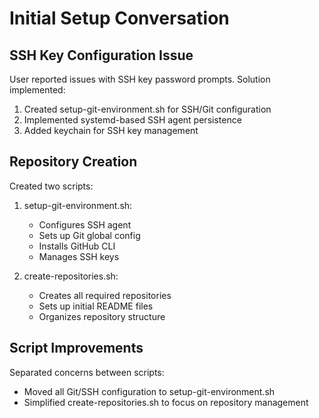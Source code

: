 # Initial Setup Conversation

## SSH Key Configuration Issue
User reported issues with SSH key password prompts. Solution implemented:
1. Created setup-git-environment.sh for SSH/Git configuration
2. Implemented systemd-based SSH agent persistence
3. Added keychain for SSH key management

## Repository Creation
Created two scripts:
1. setup-git-environment.sh:
   - Configures SSH agent
   - Sets up Git global config
   - Installs GitHub CLI
   - Manages SSH keys

2. create-repositories.sh:
   - Creates all required repositories
   - Sets up initial README files
   - Organizes repository structure

## Script Improvements
Separated concerns between scripts:
- Moved all Git/SSH configuration to setup-git-environment.sh
- Simplified create-repositories.sh to focus on repository management
